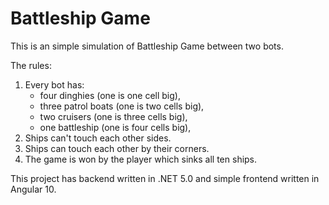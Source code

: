 # Battleship Game

This is an simple simulation of Battleship Game between two bots.

The rules:
1. Every bot has: 
    - four dinghies (one is one cell big), 
    - three patrol boats (one is two cells big), 
    - two cruisers (one is three cells big), 
    - one battleship (one is four cells big),
2. Ships can't touch each other sides.
3. Ships can touch each other by their corners.
4. The game is won by the player which sinks all ten ships.

This project has backend written in .NET 5.0 and simple frontend written in Angular 10.
